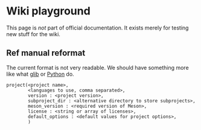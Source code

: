 # Wiki playground

This page is *not* part of official documentation. It exists merely for testing new stuff for the wiki.

## Ref manual reformat

The current format is not very readable. We should have something more like what [glib](https://developer.gnome.org/glib/stable/glib-Hash-Tables.html) or [Python](https://docs.python.org/3/library/os.html) do.

    project(<project name>,
            <languages to use, comma separated>,
            version : <project version>,
            subproject_dir : <alternative directory to store subprojects>,
            meson_version : <required version of Meson>,
            license : <string or array of licenses>,
            default_options : <default values for project options>,
            )
